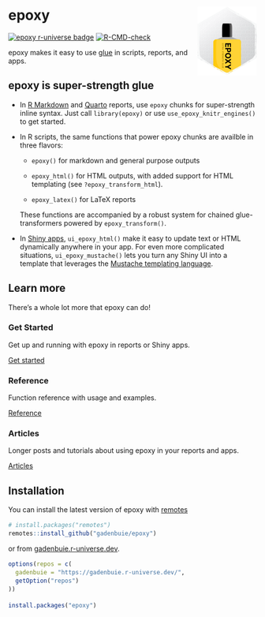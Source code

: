 
<!-- README.md is generated from README.Rmd. Please edit that file -->

# epoxy <a href='https://pkg.garrickadenbuie.com/epoxy/'><img src='man/figures/logo.png' align="right" height="139" /></a>

<!-- badges: start -->

[![epoxy r-universe
badge](https://gadenbuie.r-universe.dev/badges/epoxy)](https://gadenbuie.r-universe.dev)
[![R-CMD-check](https://github.com/gadenbuie/epoxy/workflows/R-CMD-check/badge.svg)](https://github.com/gadenbuie/epoxy/actions)
<!-- badges: end -->

<div class="lead">

epoxy makes it easy to use [glue](https://glue.tidyverse.org) in
scripts, reports, and apps.

</div>

## epoxy is super-strength glue

  - In [R Markdown](https://rmarkdown.rstudio.com) and
    [Quarto](https://quarto.org) reports, use `epoxy` chunks for
    super-strength inline syntax. Just call `library(epoxy)` or use
    `use_epoxy_knitr_engines()` to get started.

  - In R scripts, the same functions that power epoxy chunks are
    availble in three flavors:
    
      - `epoxy()` for markdown and general purpose outputs
    
      - `epoxy_html()` for HTML outputs, with added support for HTML
        templating (see `?epoxy_transform_html`).
    
      - `epoxy_latex()` for LaTeX reports
    
    These functions are accompanied by a robust system for chained
    glue-transformers powered by `epoxy_transform()`.

  - In [Shiny apps](https://shiny.posit.co/), `ui_epoxy_html()` make it
    easy to update text or HTML dynamically anywhere in your app. For
    even more complicated situations, `ui_epoxy_mustache()` lets you
    turn any Shiny UI into a template that leverages the [Mustache
    templating language](https://mustache.github.io).

## Learn more

There’s a whole lot more that epoxy can do\!

<div class="container">
<div class="row d-grid" style="grid-template-columns: repeat(auto-fill, minmax(325px, 1fr)); gap: 1em;">
<!-- card -->
<div class="col p-0">
<div class="card card-as-link">
<div class="card-body">
<h3 class="card-title mt-0 mb-3">Get Started</h3>
<p class="card-text">Get up and running with epoxy in reports or Shiny apps.</p>
<a href="articles/epoxy.html" class="card-primary-link btn btn-link text-decoration-none float-end">Get started</a>
</div>
</div>
</div>
<!-- card -->
<div class="col p-0">
<div class="card card-as-link">
<div class="card-body">
<h3 class="card-title mt-0 mb-3">Reference</h3>
<p class="card-text">Function reference with usage and examples.</p>
<a href="reference/index.html" class="card-primary-link btn btn-link text-decoration-none float-end">Reference</a>
</div>
</div>
</div>
<!-- card -->
<div class="col p-0">
<div class="card card-as-link">
<div class="card-body">
<h3 class="card-title mt-0 mb-4">Articles</h3>
<p class="card-text">Longer posts and tutorials about using epoxy in your reports and apps.</p>
<a href="articles/" class="card-primary-link btn btn-link text-decoration-none float-end">Articles</a>
</div>
</div>
</div>
</div>
</div>

## Installation

You can install the latest version of epoxy with
[remotes](https://remotes.r-lib.org)

``` r
# install.packages("remotes")
remotes::install_github("gadenbuie/epoxy")
```

or from [gadenbuie.r-universe.dev](https://gadenbuie.r-universe.dev).

``` r
options(repos = c(
  gadenbuie = "https://gadenbuie.r-universe.dev/",
  getOption("repos")
))

install.packages("epoxy")
```
